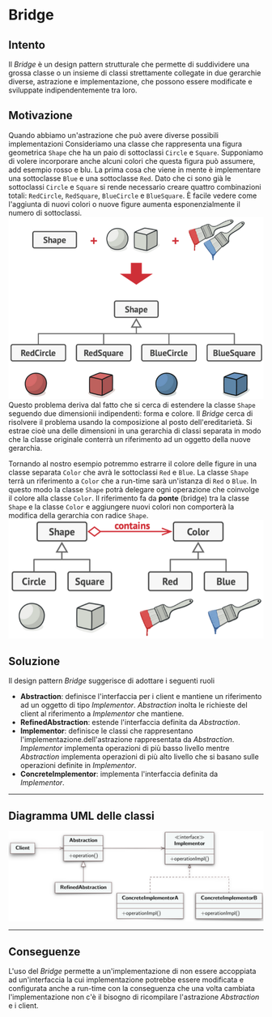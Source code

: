 # Bridge
## Intento
Il *Bridge* è un design pattern strutturale che permette di suddividere una grossa classe o un insieme di classi strettamente collegate in due gerarchie diverse, astrazione e implementazione, che possono essere modificate e sviluppate indipendentemente tra loro. 
## Motivazione
Quando abbiamo un'astrazione che può avere diverse possibili implementazioni
Consideriamo una classe che rappresenta una figura geometrica `Shape` che ha un paio di sottoclassi `Circle` e `Square`. Supponiamo di volere incorporare anche alcuni colori che questa figura può assumere, add esempio rosso e blu. La prima cosa che viene in mente è implementare una sottoclasse `Blue` e una sottoclasse `Red`. Dato che ci sono già le sottoclassi `Circle` e `Square` si rende necessario creare quattro combinazioni totali: `RedCircle`, `RedSquare`, `BlueCircle` e `BlueSquare`. È facile vedere come l'aggiunta di nuovi colori o nuove figure aumenta esponenzialmente il numero di sottoclassi.
![esempio prima bridge](./images/exampleBridge1.png)
Questo problema deriva dal fatto che si cerca di estendere la classe `Shape` seguendo due dimensionii indipendenti: forma e colore. Il *Bridge* cerca di risolvere il problema usando la composizione al posto dell'ereditarietà. Si estrae cioè una delle dimensioni in una gerarchia di classi separata in modo che la classe originale conterrà un riferimento ad un oggetto della nuove gerarchia. 

Tornando al nostro esempio potremmo estrarre il colore delle figure in una classe separata `Color` che avrà le sottoclassi `Red` e `Blue`. La classe `Shape` terrà un riferimento a `Color` che a run-time sarà un'istanza di `Red` o `Blue`. In questo modo la classe `Shape` potrà delegare ogni operazione che coinvolge il colore alla classe `Color`. Il riferimento fa da **ponte** (bridge) tra la classe `Shape` e la classe `Color` e aggiungere nuovi colori non comporterà la modifica della gerarchia con radice `Shape`.
![esempio dopo bridge](./images/bridgeExample2.png)
## Soluzione
Il design pattern *Bridge* suggerisce di adottare i seguenti ruoli
- **Abstraction**: definisce l'interfaccia per i client e mantiene un riferimento ad un oggetto di tipo *Implementor*. *Abstraction* inolta le richieste del client al riferimento a *Implementor* che mantiene.
- **RefinedAbstraction**: estende l'interfaccia definita da *Abstraction*.
- **Implementor**: definisce le classi che rappresentano l'implementazione.dell'astrazione rappresentata da *Abstraction*. *Implementor* implementa operazioni di più basso livello mentre *Abstraction* implementa operazioni di più alto livello che si basano sulle operazioni definite in *Implementor*.
- **ConcreteImplementor**: implementa l'interfaccia definita da *Implementor*.
---
## Diagramma UML delle classi
![uml classi bridge](./images/umlClassBridge.png)

---
## Conseguenze
L'uso del *Bridge* permette a un'implementazione di non essere accoppiata ad un'interfaccia la cui implementazione potrebbe essere modificata e configurata anche a run-time con la conseguenza che una volta cambiata l'implementazione non c'è il bisogno di ricompilare l'astrazione *Abstraction* e i client.